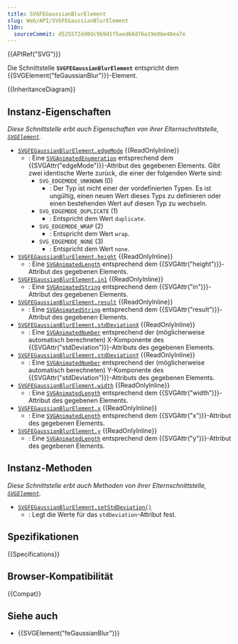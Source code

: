 ```yaml
---
title: SVGFEGaussianBlurElement
slug: Web/API/SVGFEGaussianBlurElement
l10n:
  sourceCommit: d525572dd0dc9b9d1f5aed68d76a19e0be48ea7e
---
```


{{APIRef("SVG")}}

Die Schnittstelle **`SVGFEGaussianBlurElement`** entspricht dem {{SVGElement("feGaussianBlur")}}-Element.

{{InheritanceDiagram}}

## Instanz-Eigenschaften

_Diese Schnittstelle erbt auch Eigenschaften von ihrer Elternschnittstelle, [`SVGElement`](/de/docs/Web/API/SVGElement)._

- [`SVGFEGaussianBlurElement.edgeMode`](/de/docs/Web/API/SVGFEGaussianBlurElement/edgeMode) {{ReadOnlyInline}}
  - : Eine [`SVGAnimatedEnumeration`](/de/docs/Web/API/SVGAnimatedEnumeration) entsprechend dem {{SVGAttr("edgeMode")}}-Attribut des gegebenen Elements. Gibt zwei identische Werte zurück, die einer der folgenden Werte sind:
    - `SVG_EDGEMODE_UNKNOWN` (0)
      - : Der Typ ist nicht einer der vordefinierten Typen. Es ist ungültig, einen neuen Wert dieses Typs zu definieren oder einen bestehenden Wert auf diesen Typ zu wechseln.
    - `SVG_EDGEMODE_DUPLICATE` (1)
      - : Entspricht dem Wert `duplicate`.
    - `SVG_EDGEMODE_WRAP` (2)
      - : Entspricht dem Wert `wrap`.
    - `SVG_EDGEMODE_NONE` (3)
      - : Entspricht dem Wert `none`.
- [`SVGFEGaussianBlurElement.height`](/de/docs/Web/API/SVGFEGaussianBlurElement/height) {{ReadOnlyInline}}
  - : Eine [`SVGAnimatedLength`](/de/docs/Web/API/SVGAnimatedLength) entsprechend dem {{SVGAttr("height")}}-Attribut des gegebenen Elements.
- [`SVGFEGaussianBlurElement.in1`](/de/docs/Web/API/SVGFEGaussianBlurElement/in1) {{ReadOnlyInline}}
  - : Eine [`SVGAnimatedString`](/de/docs/Web/API/SVGAnimatedString) entsprechend dem {{SVGAttr("in")}}-Attribut des gegebenen Elements.
- [`SVGFEGaussianBlurElement.result`](/de/docs/Web/API/SVGFEGaussianBlurElement/result) {{ReadOnlyInline}}
  - : Eine [`SVGAnimatedString`](/de/docs/Web/API/SVGAnimatedString) entsprechend dem {{SVGAttr("result")}}-Attribut des gegebenen Elements.
- [`SVGFEGaussianBlurElement.stdDeviationX`](/de/docs/Web/API/SVGFEGaussianBlurElement/stdDeviationX) {{ReadOnlyInline}}
  - : Eine [`SVGAnimatedNumber`](/de/docs/Web/API/SVGAnimatedNumber) entsprechend der (möglicherweise automatisch berechneten) X-Komponente des {{SVGAttr("stdDeviation")}}-Attributs des gegebenen Elements.
- [`SVGFEGaussianBlurElement.stdDeviationY`](/de/docs/Web/API/SVGFEGaussianBlurElement/stdDeviationY) {{ReadOnlyInline}}
  - : Eine [`SVGAnimatedNumber`](/de/docs/Web/API/SVGAnimatedNumber) entsprechend der (möglicherweise automatisch berechneten) Y-Komponente des {{SVGAttr("stdDeviation")}}-Attributs des gegebenen Elements.
- [`SVGFEGaussianBlurElement.width`](/de/docs/Web/API/SVGFEGaussianBlurElement/width) {{ReadOnlyInline}}
  - : Eine [`SVGAnimatedLength`](/de/docs/Web/API/SVGAnimatedLength) entsprechend dem {{SVGAttr("width")}}-Attribut des gegebenen Elements.
- [`SVGFEGaussianBlurElement.x`](/de/docs/Web/API/SVGFEGaussianBlurElement/x) {{ReadOnlyInline}}
  - : Eine [`SVGAnimatedLength`](/de/docs/Web/API/SVGAnimatedLength) entsprechend dem {{SVGAttr("x")}}-Attribut des gegebenen Elements.
- [`SVGFEGaussianBlurElement.y`](/de/docs/Web/API/SVGFEGaussianBlurElement/y) {{ReadOnlyInline}}
  - : Eine [`SVGAnimatedLength`](/de/docs/Web/API/SVGAnimatedLength) entsprechend dem {{SVGAttr("y")}}-Attribut des gegebenen Elements.

## Instanz-Methoden

_Diese Schnittstelle erbt auch Methoden von ihrer Elternschnittstelle, [`SVGElement`](/de/docs/Web/API/SVGElement)._

- [`SVGFEGaussianBlurElement.setStdDeviation()`](/de/docs/Web/API/SVGFEGaussianBlurElement/setStdDeviation)
  - : Legt die Werte für das `stdDeviation`-Attribut fest.

## Spezifikationen

{{Specifications}}

## Browser-Kompatibilität

{{Compat}}

## Siehe auch

- {{SVGElement("feGaussianBlur")}}
